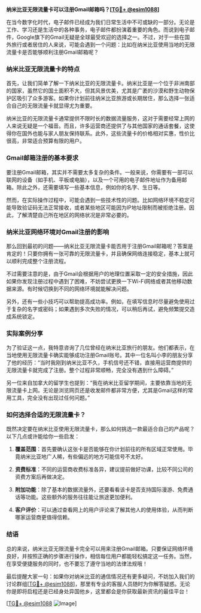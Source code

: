 **纳米比亚无限流量卡可以注册Gmail邮箱吗？[[TG💪+ @esim1088](https://t.me/s/esim1088)]**

在当今数字化时代，电子邮件已经成为我们日常生活中不可或缺的一部分。无论是工作、学习还是生活中的各种事务，电子邮件都扮演着重要的角色。而说到电子邮件，Google旗下的Gmail无疑是全球最受欢迎的选择之一。不过，对于一些在国外旅行或者居住的人来说，可能会遇到一个问题：比如在纳米比亚使用当地的无限流量卡是否能够顺利注册Gmail邮箱呢？

### 纳米比亚无限流量卡的特点

首先，让我们简单了解一下纳米比亚的无限流量卡。纳米比亚是一个位于非洲南部的国家，虽然它的国土面积不大，但其风景优美，尤其是广袤的沙漠和野生动物保护区吸引了众多游客。如果你计划前往纳米比亚旅游或长期居住，那么选择一张适合自己的无限流量卡就显得尤为重要。

纳米比亚的无限流量卡通常提供不限时长的数据流量服务，这对于需要经常上网的人来说无疑是一个福音。而且，许多运营商还提供了与其他国家的通话套餐，这使得你在国外也能与家人朋友保持联系。此外，这些流量卡的价格相对实惠，性价比很高，非常适合预算有限的用户。

### Gmail邮箱注册的基本要求

要注册Gmail邮箱，其实并不需要太多复杂的条件。一般来说，你需要有一部可以联网的设备（如手机、平板或电脑），以及一个可用的电子邮件地址作为备用邮箱。除此之外，还需要填写一些基本信息，例如你的名字、生日等。

然而，在实际操作过程中，可能会遇到一些技术性的问题。比如网络环境不稳定可能导致验证码无法正常接收，或者某些地区可能因为IP地址限制而被拒绝注册。因此，了解清楚自己所在地区的网络状况是非常必要的。

### 纳米比亚网络环境对Gmail注册的影响

那么回到最初的问题——纳米比亚无限流量卡能否用于注册Gmail邮箱呢？答案是肯定的！只要你拥有一张可靠的无限流量卡，并且确保网络连接稳定，基本上就可以顺利完成整个注册流程。

不过需要注意的是，由于Gmail会根据用户的地理位置采取一定的安全措施，因此如果你发现注册过程中遇到了困难，不妨尝试更换一下Wi-Fi网络或者其他移动数据来源。有时候切换到不同的网络环境就能解决问题。

另外，还有一些小技巧可以帮助提高成功率。例如，在填写信息时尽量避免使用过于复杂的名字或密码；如果遇到多次失败的情况，可以稍后再试，避免频繁提交造成系统锁定。

### 实际案例分享

为了验证这一点，我特意咨询了几位曾经在纳米比亚旅行的朋友。他们都表示，在当地使用无限流量卡确实能够成功注册Gmail账号。其中一位名叫小李的朋友分享了他的经历：“当时我刚到纳米比亚不久，手机信号还不错，直接用运营商提供的无限流量卡就完成了注册。整个过程非常顺畅，完全没有遇到什么障碍。”

另一位来自加拿大的留学生也提到：“我在纳米比亚留学期间，主要依靠当地的无限流量卡上网。无论是浏览网页还是收发邮件都非常方便，尤其是Gmail这样的常用工具，完全没有出现过任何问题。”

### 如何选择合适的无限流量卡？

既然决定要在纳米比亚使用无限流量卡，那么如何挑选一款最适合自己的产品呢？以下几点或许能给你一些启发：

1. **覆盖范围**：首先要确认这张卡是否能够在你计划前往的所有区域正常使用。毕竟纳米比亚地广人稀，有些偏远的地方可能信号不太好。
   
2. **资费标准**：不同的运营商收费标准各异，建议提前做好功课，比较不同公司的资费方案后再做决定。

3. **附加功能**：除了基本的数据流量外，还要看看该卡是否支持国际漫游、免费通话等功能。这些额外的服务往往能让旅途更加便利。

4. **客户评价**：可以通过查看网上的用户评论来了解其他人的使用体验，从而判断哪家运营商更值得信赖。

### 结语

总的来说，纳米比亚无限流量卡完全可以用来注册Gmail邮箱。只要保证网络环境良好，并按照正确的步骤进行操作，相信每位用户都能轻松搞定这一任务。当然，在享受便捷服务的同时，也不要忘了遵守当地的法律法规哦！

最后提醒大家一句：如果你对纳米比亚的通信情况还有更多疑问，不妨加入我们的讨论群组[[TG💪+ @esim1088](https://t.me/s/esim1088)]，那里有专业的客服人员随时为你解答疑惑。无论你是即将启程还是已经身处异国他乡，这里都会是你获取最新资讯的最佳平台！

[[TG💪+ @esim1088](https://t.me/s/esim1088) ![Image](https://i.postimg.cc/4NQfJmqS/Snipaste-2025-05-13-00-14-12.png)]